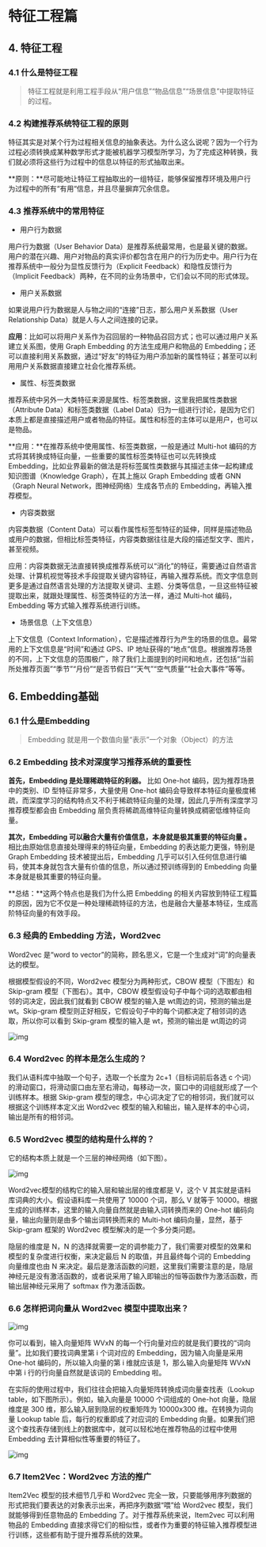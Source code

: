# 特征工程篇

## 4. 特征工程

### 4.1 什么是特征工程

>  特征工程就是利用工程手段从“用户信息”“物品信息”“场景信息”中提取特征的过程。

### 4.2 构建推荐系统特征工程的原则

特征其实是对某个行为过程相关信息的抽象表达。为什么这么说呢？因为一个行为过程必须转换成某种数学形式才能被机器学习模型所学习，为了完成这种转换，我们就必须将这些行为过程中的信息以特征的形式抽取出来。

**原则：**尽可能地让特征工程抽取出的一组特征，能够保留推荐环境及用户行为过程中的所有“有用“信息，并且尽量摒弃冗余信息。

### 4.3 推荐系统中的常用特征

- 用户行为数据

用户行为数据（User Behavior Data）是推荐系统最常用，也是最关键的数据。用户的潜在兴趣、用户对物品的真实评价都包含在用户的行为历史中。用户行为在推荐系统中一般分为显性反馈行为（Explicit Feedback）和隐性反馈行为（Implicit Feedback）两种，在不同的业务场景中，它们会以不同的形式体现。

- 用户关系数据

如果说用户行为数据是人与物之间的“连接”日志，那么用户关系数据（User Relationship Data）就是人与人之间连接的记录。

**应用**：比如可以将用户关系作为召回层的一种物品召回方式；也可以通过用户关系建立关系图，使用 Graph Embedding 的方法生成用户和物品的 Embedding；还可以直接利用关系数据，通过“好友”的特征为用户添加新的属性特征；甚至可以利用用户关系数据直接建立社会化推荐系统。

- 属性、标签类数据

推荐系统中另外一大类特征来源是属性、标签类数据，这里我把属性类数据（Attribute Data）和标签类数据（Label Data）归为一组进行讨论，是因为它们本质上都是直接描述用户或者物品的特征。属性和标签的主体可以是用户，也可以是物品。

**应用：**在推荐系统中使用属性、标签类数据，一般是通过 Multi-hot 编码的方式将其转换成特征向量，一些重要的属性标签类特征也可以先转换成 Embedding，比如业界最新的做法是将标签属性类数据与其描述主体一起构建成知识图谱（Knowledge Graph），在其上施以 Graph Embedding 或者 GNN（Graph Neural Network，图神经网络）生成各节点的 Embedding，再输入推荐模型。

- 内容类数据

内容类数据（Content Data）可以看作属性标签型特征的延伸，同样是描述物品或用户的数据，但相比标签类特征，内容类数据往往是大段的描述型文字、图片，甚至视频。

应用：内容类数据无法直接转换成推荐系统可以“消化”的特征，需要通过自然语言处理、计算机视觉等技术手段提取关键内容特征，再输入推荐系统。而文字信息则更多是通过自然语言处理的方法提取关键词、主题、分类等信息，一旦这些特征被提取出来，就跟处理属性、标签类特征的方法一样，通过 Multi-hot 编码，Embedding 等方式输入推荐系统进行训练。

- 场景信息（上下文信息）

上下文信息（Context Information），它是描述推荐行为产生的场景的信息。最常用的上下文信息是“时间”和通过 GPS、IP 地址获得的“地点”信息。根据推荐场景的不同，上下文信息的范围极广，除了我们上面提到的时间和地点，还包括“当前所处推荐页面”“季节”“月份”“是否节假日”“天气”“空气质量”“社会大事件”等等。

## 6. Embedding基础

### 6.1 什么是Embedding

> Embedding 就是用一个数值向量“表示”一个对象（Object）的方法

### 6.2 Embedding 技术对深度学习推荐系统的重要性

**首先，Embedding 是处理稀疏特征的利器。** 比如 One-hot 编码，因为推荐场景中的类别、ID 型特征非常多，大量使用 One-hot 编码会导致样本特征向量极度稀疏，而深度学习的结构特点又不利于稀疏特征向量的处理，因此几乎所有深度学习推荐模型都会由 Embedding 层负责将稀疏高维特征向量转换成稠密低维特征向量。

**其次，Embedding 可以融合大量有价值信息，本身就是极其重要的特征向量 。** 相比由原始信息直接处理得来的特征向量，Embedding 的表达能力更强，特别是 Graph Embedding 技术被提出后，Embedding 几乎可以引入任何信息进行编码，使其本身就包含大量有价值的信息，所以通过预训练得到的 Embedding 向量本身就是极其重要的特征向量。

**总结：**这两个特点也是我们为什么把 Embedding 的相关内容放到特征工程篇的原因，因为它不仅是一种处理稀疏特征的方法，也是融合大量基本特征，生成高阶特征向量的有效手段。

### 6.3 经典的 Embedding 方法，Word2vec

Word2vec 是“word to vector”的简称，顾名思义，它是一个生成对“词”的向量表达的模型。

根据模型假设的不同，Word2vec 模型分为两种形式，CBOW 模型（下图左）和 Skip-gram 模型（下图右）。其中，CBOW 模型假设句子中每个词的选取都由相邻的词决定，因此我们就看到 CBOW 模型的输入是 wt周边的词，预测的输出是 wt。Skip-gram 模型则正好相反，它假设句子中的每个词都决定了相邻词的选取，所以你可以看到 Skip-gram 模型的输入是 wt，预测的输出是 wt周边的词

![img](https://static001.geekbang.org/resource/image/f2/8a/f28a06f57e4aeb5f826df466cbe6288a.jpeg)

### 6.4 Word2vec 的样本是怎么生成的？

我们从语料库中抽取一个句子，选取一个长度为 2c+1（目标词前后各选 c 个词）的滑动窗口，将滑动窗口由左至右滑动，每移动一次，窗口中的词组就形成了一个训练样本。根据 Skip-gram 模型的理念，中心词决定了它的相邻词，我们就可以根据这个训练样本定义出 Word2vec 模型的输入和输出，输入是样本的中心词，输出是所有的相邻词。

### 6.5 Word2vec 模型的结构是什么样的？

它的结构本质上就是一个三层的神经网络（如下图）。

![img](https://static001.geekbang.org/resource/image/99/39/9997c61588223af2e8c0b9b2b8e77139.jpeg)

Word2vec模型的结构它的输入层和输出层的维度都是 V，这个 V 其实就是语料库词典的大小。假设语料库一共使用了 10000 个词，那么 V 就等于 10000。根据生成的训练样本，这里的输入向量自然就是由输入词转换而来的 One-hot 编码向量，输出向量则是由多个输出词转换而来的 Multi-hot 编码向量，显然，基于 Skip-gram 框架的 Word2vec 模型解决的是一个多分类问题。

隐层的维度是 N，N 的选择就需要一定的调参能力了，我们需要对模型的效果和模型的复杂度进行权衡，来决定最后 N 的取值，并且最终每个词的 Embedding 向量维度也由 N 来决定。最后是激活函数的问题，这里我们需要注意的是，隐层神经元是没有激活函数的，或者说采用了输入即输出的恒等函数作为激活函数，而输出层神经元采用了 softmax 作为激活函数。

### 6.6 怎样把词向量从 Word2vec 模型中提取出来？

![img](https://static001.geekbang.org/resource/image/0d/72/0de188f4b564de8076cf13ba6ff87872.jpeg)

你可以看到，输入向量矩阵 WVxN 的每一个行向量对应的就是我们要找的“词向量”。比如我们要找词典里第 i 个词对应的 Embedding，因为输入向量是采用 One-hot 编码的，所以输入向量的第 i 维就应该是 1，那么输入向量矩阵 WVxN 中第 i 行的行向量自然就是该词的 Embedding 啦。

在实际的使用过程中，我们往往会把输入向量矩阵转换成词向量查找表（Lookup table，如下图所示）。例如，输入向量是 10000 个词组成的 One-hot 向量，隐层维度是 300 维，那么输入层到隐层的权重矩阵为 10000x300 维。在转换为词向量 Lookup table 后，每行的权重即成了对应词的 Embedding 向量。如果我们把这个查找表存储到线上的数据库中，就可以轻松地在推荐物品的过程中使用 Embedding 去计算相似性等重要的特征了。

![img](https://static001.geekbang.org/resource/image/1e/96/1e6b464b25210c76a665fd4c34800c96.jpeg)

### 6.7 Item2Vec：Word2vec 方法的推广

Item2Vec 模型的技术细节几乎和 Word2vec 完全一致，只要能够用序列数据的形式把我们要表达的对象表示出来，再把序列数据“喂”给 Word2vec 模型，我们就能够得到任意物品的 Embedding 了。对于推荐系统来说，Item2vec 可以利用物品的 Embedding 直接求得它们的相似性，或者作为重要的特征输入推荐模型进行训练，这些都有助于提升推荐系统的效果。